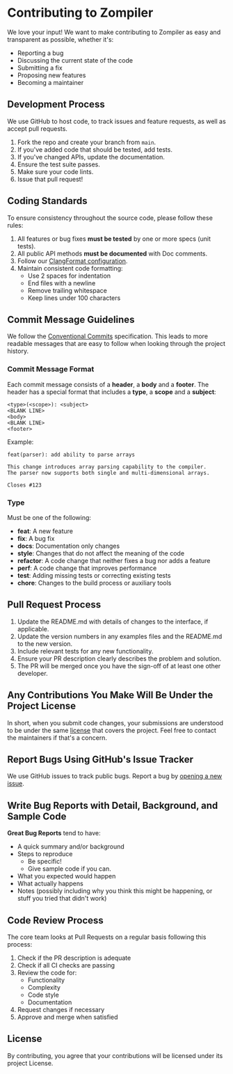 # Contributing to Zompiler

We love your input! We want to make contributing to Zompiler as easy and transparent as possible, whether it's:

- Reporting a bug
- Discussing the current state of the code
- Submitting a fix
- Proposing new features
- Becoming a maintainer

## Development Process

We use GitHub to host code, to track issues and feature requests, as well as accept pull requests.

1. Fork the repo and create your branch from `main`.
2. If you've added code that should be tested, add tests.
3. If you've changed APIs, update the documentation.
4. Ensure the test suite passes.
5. Make sure your code lints.
6. Issue that pull request!

## Coding Standards

To ensure consistency throughout the source code, please follow these rules:

1. All features or bug fixes **must be tested** by one or more specs (unit tests).
2. All public API methods **must be documented** with Doc comments.
3. Follow our [ClangFormat configuration](.clang-format).
4. Maintain consistent code formatting:
   - Use 2 spaces for indentation
   - End files with a newline
   - Remove trailing whitespace
   - Keep lines under 100 characters

## Commit Message Guidelines

We follow the [Conventional Commits](https://www.conventionalcommits.org/) specification. This leads to more readable messages that are easy to follow when looking through the project history.

### Commit Message Format

Each commit message consists of a **header**, a **body** and a **footer**. The header has a special format that includes a **type**, a **scope** and a **subject**:

```
<type>(<scope>): <subject>
<BLANK LINE>
<body>
<BLANK LINE>
<footer>
```

Example:

```
feat(parser): add ability to parse arrays

This change introduces array parsing capability to the compiler.
The parser now supports both single and multi-dimensional arrays.

Closes #123
```

### Type

Must be one of the following:

- **feat**: A new feature
- **fix**: A bug fix
- **docs**: Documentation only changes
- **style**: Changes that do not affect the meaning of the code
- **refactor**: A code change that neither fixes a bug nor adds a feature
- **perf**: A code change that improves performance
- **test**: Adding missing tests or correcting existing tests
- **chore**: Changes to the build process or auxiliary tools

## Pull Request Process

1. Update the README.md with details of changes to the interface, if applicable.
2. Update the version numbers in any examples files and the README.md to the new version.
3. Include relevant tests for any new functionality.
4. Ensure your PR description clearly describes the problem and solution.
5. The PR will be merged once you have the sign-off of at least one other developer.

## Any Contributions You Make Will Be Under the Project License

In short, when you submit code changes, your submissions are understood to be under the same [license](LICENSE) that covers the project. Feel free to contact the maintainers if that's a concern.

## Report Bugs Using GitHub's Issue Tracker

We use GitHub issues to track public bugs. Report a bug by [opening a new issue](../../issues/new).

## Write Bug Reports with Detail, Background, and Sample Code

**Great Bug Reports** tend to have:

- A quick summary and/or background
- Steps to reproduce
  - Be specific!
  - Give sample code if you can.
- What you expected would happen
- What actually happens
- Notes (possibly including why you think this might be happening, or stuff you tried that didn't work)

## Code Review Process

The core team looks at Pull Requests on a regular basis following this process:

1. Check if the PR description is adequate
2. Check if all CI checks are passing
3. Review the code for:
   - Functionality
   - Complexity
   - Code style
   - Documentation
4. Request changes if necessary
5. Approve and merge when satisfied

## License

By contributing, you agree that your contributions will be licensed under its project License.
